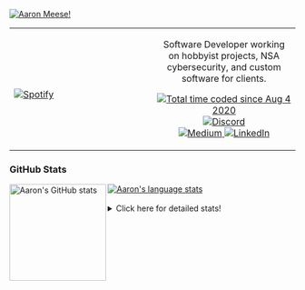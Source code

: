 [![Aaron Meese!](https://user-images.githubusercontent.com/17814535/88975338-a2aabf00-d27f-11ea-963f-8a19608716b4.png)](https://github.com/ajmeese7/readme-ascii "README ASCII")

<!-- Modified from project here: https://github.com/novatorem/novatorem -->
<table width="100%"> 
  <tr>
  <td width="50%">
      
&nbsp; <br> [![Spotify](https://ajmeese7.vercel.app/api/spotify)](https://open.spotify.com/user/ajmeese)

  </td>
  <td width="50%">
    <p align="center">
    Software Developer working on hobbyist projects, NSA cybersecurity, and custom software for clients.
    </p>
    <p align="center">
      <a href="https://wakatime.com/@f726891d-3b02-46cd-9b60-e8c59f9e2b14">
        <img src="https://wakatime.com/badge/user/f726891d-3b02-46cd-9b60-e8c59f9e2b14.svg" alt="Total time coded since Aug 4 2020" title="WakaTime" />
      </a>
      <a href="http://link.aaronmeese.com/discord">
        <img src="https://img.shields.io/badge/discord-ajmeese7%234835-369?style=flat-square&logo=discord&logoColor=white&color=purple" alt="Discord" title="Discord">
      </a>
      <br />
      <a href="https://link.aaronmeese.com/medium">
        <img src="https://img.shields.io/badge/medium-ajmeese7-1DB954?style=flat-square&logo=medium&logoColor=white" alt="Medium" title="Medium">
      </a>
      <a href="https://link.aaronmeese.com/linkedin">
        <img src="https://img.shields.io/badge/linkedIn-aaronmeese-1DB954?style=flat-square&logo=linkedin&logoColor=white&color=blue" alt="LinkedIn" title="LinkedIn">
      </a>
    </p>
  </td>

</table>

[//]: <> (The `&nbsp;` is to have Aphelion take up more space)

### GitHub Stats ###

<a href="https://profile-summary-for-github.com/user/ajmeese7">
  <img align="left" height="170px" src="https://github-readme-stats.vercel.app/api?username=ajmeese7&show_icons=true&line_height=27&count_private=true" alt="Aaron's GitHub stats"/>
  <img src="https://github-readme-stats.vercel.app/api/top-langs/?username=ajmeese7&hide_langs_below=5&layout=compact" alt="Aaron's language stats"/>
</a>

<br />
<br />
<details>
<summary>Click here for detailed stats!</summary>

### :zap: Recent Activity
<!--START_SECTION:activity-->
1. 🗣 Commented on [#1](https://github.com/os-js/osjs-example-icons/issues/1) in [os-js/osjs-example-icons](https://github.com/os-js/osjs-example-icons)
2. 🎉 Merged PR [#14](https://github.com/ajmeese7/finance-dashboard/pull/14) in [ajmeese7/finance-dashboard](https://github.com/ajmeese7/finance-dashboard)
3. 💪 Opened PR [#29](https://github.com/os-js/osjs-dev-meta/pull/29) in [os-js/osjs-dev-meta](https://github.com/os-js/osjs-dev-meta)
4. ❗️ Opened issue [#115](https://github.com/meeseOS/meeseOS/issues/115) in [meeseOS/meeseOS](https://github.com/meeseOS/meeseOS)
5. 🎉 Merged PR [#72](https://github.com/meese-enterprises/karameese.com/pull/72) in [meese-enterprises/karameese.com](https://github.com/meese-enterprises/karameese.com)
<!--END_SECTION:activity-->

### 🧐 Waka Stats
<!--START_SECTION:waka-->
![Code Time](http://img.shields.io/badge/Code%20Time-1%2C281%20hrs%2050%20mins-blue)

**🐱 My GitHub Data** 

> 🏆 1,171 Contributions in the Year 2022
 > 
> 📦 198.0 kB Used in GitHub's Storage 
 > 
> 💼 Opted to Hire
 > 
> 📜 83 Public Repositories 
 > 
> 🔑 30 Private Repositories  
 > 
**I'm an Early 🐤** 

```text
🌞 Morning    140 commits    █████░░░░░░░░░░░░░░░░░░░░   20.74% 
🌆 Daytime    247 commits    █████████░░░░░░░░░░░░░░░░   36.59% 
🌃 Evening    284 commits    ██████████░░░░░░░░░░░░░░░   42.07% 
🌙 Night      4 commits      ░░░░░░░░░░░░░░░░░░░░░░░░░   0.59%

```
📅 **I'm Most Productive on Tuesday** 

```text
Monday       96 commits     ███░░░░░░░░░░░░░░░░░░░░░░   14.22% 
Tuesday      118 commits    ████░░░░░░░░░░░░░░░░░░░░░   17.48% 
Wednesday    72 commits     ██░░░░░░░░░░░░░░░░░░░░░░░   10.67% 
Thursday     99 commits     ███░░░░░░░░░░░░░░░░░░░░░░   14.67% 
Friday       56 commits     ██░░░░░░░░░░░░░░░░░░░░░░░   8.3% 
Saturday     116 commits    ████░░░░░░░░░░░░░░░░░░░░░   17.19% 
Sunday       118 commits    ████░░░░░░░░░░░░░░░░░░░░░   17.48%

```


📊 **This Week I Spent My Time On** 

```text
⌚︎ Time Zone: America/New_York

💬 Programming Languages: 
JavaScript               12 hrs 26 mins      ███████████████████░░░░░░   75.77% 
Markdown                 1 hr 47 mins        ██░░░░░░░░░░░░░░░░░░░░░░░   10.91% 
JSON                     1 hr 16 mins        ██░░░░░░░░░░░░░░░░░░░░░░░   7.75% 
YAML                     28 mins             ░░░░░░░░░░░░░░░░░░░░░░░░░   2.92% 
TypeScript               10 mins             ░░░░░░░░░░░░░░░░░░░░░░░░░   1.08%

🐱‍💻 Projects: 
aaronmeese.com           12 hrs 58 mins      ███████████████████░░░░░░   79.01% 
hexells                  1 hr 14 mins        ██░░░░░░░░░░░░░░░░░░░░░░░   7.55% 
vault                    1 hr 7 mins         █░░░░░░░░░░░░░░░░░░░░░░░░   6.84% 
osjs-client              18 mins             ░░░░░░░░░░░░░░░░░░░░░░░░░   1.89% 
meeseOS-manual           10 mins             ░░░░░░░░░░░░░░░░░░░░░░░░░   1.09%

```

**I Mostly Code in JavaScript** 

```text
JavaScript               32 repos            ████████████░░░░░░░░░░░░░   47.76% 
HTML                     9 repos             ███░░░░░░░░░░░░░░░░░░░░░░   13.43% 
Python                   6 repos             ██░░░░░░░░░░░░░░░░░░░░░░░   8.96% 
Java                     4 repos             █░░░░░░░░░░░░░░░░░░░░░░░░   5.97% 
CSS                      3 repos             █░░░░░░░░░░░░░░░░░░░░░░░░   4.48%

```



 Last Updated on 17/09/2022 08:03:38 UTC
<!--END_SECTION:waka-->
</details>

